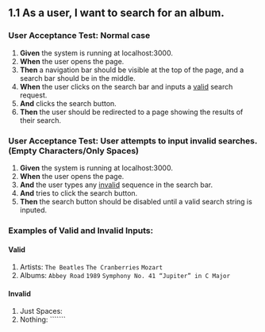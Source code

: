 ## 1.1 As a user, I want to search for an album.

### User Acceptance Test: Normal case

1. **Given** the system is running at localhost:3000.
2. **When** the user opens the page.
3. **Then** a navigation bar should be visible at the top of the page, and a search bar should be in the middle.
4. **When** the user clicks on the search bar and inputs a [valid](#Valid) search request.
5. **And** clicks the search button.
6. **Then** the user should be redirected to a page showing the results of their search.


### User Acceptance Test: User attempts to input invalid searches. (Empty Characters/Only Spaces)

1. **Given** the system is running at localhost:3000.
2. **When** the user opens the page.
3. **And** the user types any [invalid](#Invalid) sequence in the search bar.
4. **And** tries to click the search button.
5. **Then** the search button should be disabled until a valid search string is inputed.


### Examples of Valid and Invalid Inputs:
#### Valid
1. Artists: ```The Beatles``` ```The Cranberries``` ```Mozart```
2. Albums: ```Abbey Road``` ```1989``` ```Symphony No. 41 “Jupiter” in C Major```


#### Invalid
1. Just Spaces: ``` ```
2. Nothing: ```````

